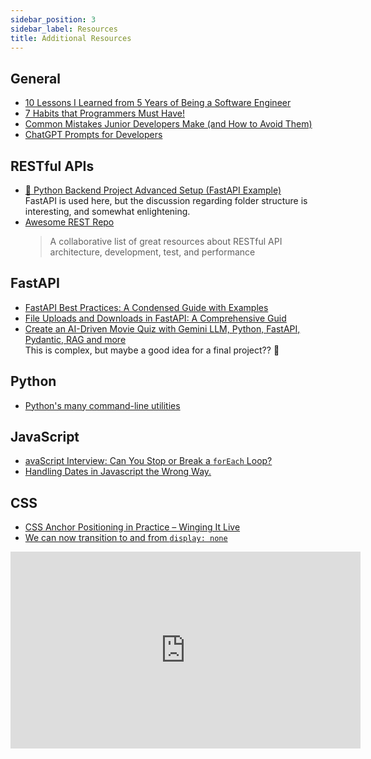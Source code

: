 ```yaml
---
sidebar_position: 3
sidebar_label: Resources
title: Additional Resources
---
```


<!-- markdownlint-disable no-inline-html no-trailing-punctuation -->

## General

- [10 Lessons I Learned from 5 Years of Being a Software Engineer](https://themahdijafari.medium.com/10-lessons-i-learned-from-5-years-of-being-a-software-engineer-1a3bcd10412e)
- [7 Habits that Programmers Must Have!](https://dev.to/tentanganak/7-habits-that-programmers-must-have-1dfj?ref=dailydev)
- [Common Mistakes Junior Developers Make (and How to Avoid Them)](https://favtutor.com/articles/junior-developer-initial-mistakes)
- [ChatGPT Prompts for Developers](https://dev.to/techiesdiary/chatgpt-prompts-for-developers-216d?ref=dailydev)

## RESTful APIs

- [:snake: Python Backend Project Advanced Setup (FastAPI Example)](https://python.plainenglish.io/python-backend-project-advanced-setup-fastapi-example-7b7e73a52aec)
  <br/>FastAPI is used here, but the discussion regarding folder structure is interesting, and somewhat enlightening.
- [Awesome REST Repo](https://github.com/marmelab/awesome-rest)
  <br/>
  > A collaborative list of great resources about RESTful API architecture, development, test, and performance

## FastAPI

- [FastAPI Best Practices: A Condensed Guide with Examples](https://medium.com/django-unleashed/fastapi-best-practices-a-condensed-guide-with-examples-1d27cdcf5445)
- [File Uploads and Downloads in FastAPI: A Comprehensive Guid](https://python.plainenglish.io/file-uploads-and-downloads-in-fastapi-a-comprehensive-guide-06e0b18bb245)
- [Create an AI-Driven Movie Quiz with Gemini LLM, Python, FastAPI, Pydantic, RAG and more](https://towardsdatascience.com/create-an-ai-driven-movie-quiz-with-gemini-llm-python-fastapi-pydantic-rag-and-more-e15322be4f66)
  <br/>This is complex, but maybe a good idea for a final project?? :thinking:

## Python

- [Python's many command-line utilities](https://www.pythonmorsels.com/cli-tools)

## JavaScript

- [avaScript Interview: Can You Stop or Break a `forEach` Loop?](https://javascript.plainenglish.io/javascript-interview-can-you-stop-or-break-a-foreach-loop-9608ba2a1710)
- [Handling Dates in Javascript the Wrong Way.](https://medium.com/@raphael.moutard/handling-dates-in-javascript-the-wrong-way-d98cb2835200)

## CSS

- [CSS Anchor Positioning in Practice – Winging It Live](https://geoffgraham.me/css-anchor-positioning-in-practice-winging-it-live)
- [We can now transition to and from `display: none`](https://www.youtube.com/watch?v=vmDEHAzj2XE)

<iframe width="560" height="315" src="https://www.youtube.com/embed/vmDEHAzj2XE?si=Q0i7XTrczjxNOpbL" title="YouTube video player" frameborder="0" allow="accelerometer; autoplay; clipboard-write; encrypted-media; gyroscope; picture-in-picture; web-share" referrerpolicy="strict-origin-when-cross-origin" allowfullscreen></iframe>
